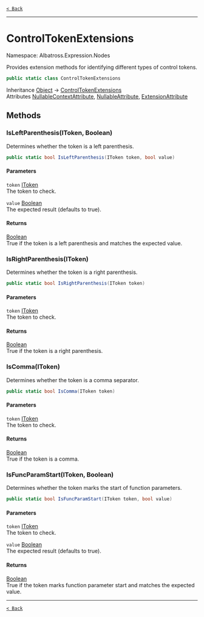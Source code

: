 [`< Back`](../../../)

---

# ControlTokenExtensions

Namespace: Albatross.Expression.Nodes

Provides extension methods for identifying different types of control tokens.

```csharp
public static class ControlTokenExtensions
```

Inheritance [Object](https://docs.microsoft.com/en-us/dotnet/api/system.object) → [ControlTokenExtensions](./albatross/expression/nodes/controltokenextensions)<br>
Attributes [NullableContextAttribute](https://docs.microsoft.com/en-us/dotnet/api/system.runtime.compilerservices.nullablecontextattribute), [NullableAttribute](https://docs.microsoft.com/en-us/dotnet/api/system.runtime.compilerservices.nullableattribute), [ExtensionAttribute](https://docs.microsoft.com/en-us/dotnet/api/system.runtime.compilerservices.extensionattribute)

## Methods

### **IsLeftParenthesis(IToken, Boolean)**

Determines whether the token is a left parenthesis.

```csharp
public static bool IsLeftParenthesis(IToken token, bool value)
```

#### Parameters

`token` [IToken](./albatross/expression/nodes/itoken)<br>
The token to check.

`value` [Boolean](https://docs.microsoft.com/en-us/dotnet/api/system.boolean)<br>
The expected result (defaults to true).

#### Returns

[Boolean](https://docs.microsoft.com/en-us/dotnet/api/system.boolean)<br>
True if the token is a left parenthesis and matches the expected value.

### **IsRightParenthesis(IToken)**

Determines whether the token is a right parenthesis.

```csharp
public static bool IsRightParenthesis(IToken token)
```

#### Parameters

`token` [IToken](./albatross/expression/nodes/itoken)<br>
The token to check.

#### Returns

[Boolean](https://docs.microsoft.com/en-us/dotnet/api/system.boolean)<br>
True if the token is a right parenthesis.

### **IsComma(IToken)**

Determines whether the token is a comma separator.

```csharp
public static bool IsComma(IToken token)
```

#### Parameters

`token` [IToken](./albatross/expression/nodes/itoken)<br>
The token to check.

#### Returns

[Boolean](https://docs.microsoft.com/en-us/dotnet/api/system.boolean)<br>
True if the token is a comma.

### **IsFuncParamStart(IToken, Boolean)**

Determines whether the token marks the start of function parameters.

```csharp
public static bool IsFuncParamStart(IToken token, bool value)
```

#### Parameters

`token` [IToken](./albatross/expression/nodes/itoken)<br>
The token to check.

`value` [Boolean](https://docs.microsoft.com/en-us/dotnet/api/system.boolean)<br>
The expected result (defaults to true).

#### Returns

[Boolean](https://docs.microsoft.com/en-us/dotnet/api/system.boolean)<br>
True if the token marks function parameter start and matches the expected value.

---

[`< Back`](../../../)
